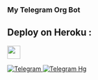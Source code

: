 ### My Telegram Org Bot


## Deploy on Heroku :

<a href="https://heroku.com/deploy?template=https://github.com/REX-BOTZ/Rex-TelegramOrgRoBot/tree/main"><img height="30px" src="https://img.shields.io/badge/Deploy%20To%20Heroku-blueviolet?style=for-the-badge&logo=heroku"></a>


</a>
    <a href="https://telegram.me/Rex_Bots_Support">
        <img
            src="https://img.shields.io/badge/Support Group-blue?&style=for-the-badge&logo=Telegram"
            alt="Telegram"
        >



</a>
    <a href="https://telegram.me/REX_BOTZ">
        <img
            src="https://img.shields.io/badge/Updates Channel-blue?&style=for-the-badge&logo=Telegram"
            alt="Telegram"
        >
Hg
